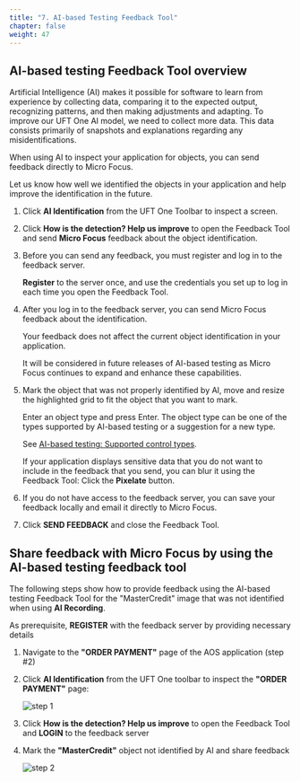 ```yaml
---
title: "7. AI-based Testing Feedback Tool"
chapter: false
weight: 47
---
```


## AI-based testing Feedback Tool overview

Artificial Intelligence (AI) makes it possible for software to learn from experience by collecting data, comparing it to the expected output, recognizing patterns, and then making adjustments and adapting.
To improve our UFT One AI model, we need to collect more data. This data consists primarily of snapshots and explanations regarding any misidentifications.

When using AI to inspect your application for objects, you can send feedback directly to Micro Focus.

Let us know how well we identified the objects in your application and help improve the identification in the future.

1.	Click **AI Identification** from the UFT One Toolbar to inspect a screen.

2.	Click **How is the detection? Help us improve** to open the Feedback Tool and send **Micro Focus** feedback about the object identification.

3.	Before you can send any feedback, you must register and log in to the feedback server.

	**Register** to the server once, and use the credentials you set up to log in each time you open the Feedback Tool.

4. After you log in to the feedback server, you can send Micro Focus feedback about the identification.

	Your feedback does not affect the current object identification in your application.

	It will be considered in future releases of AI-based testing as Micro Focus continues to expand and enhance these capabilities.

5. Mark the object that was not properly identified by AI, move and resize the highlighted grid to fit the object that you want to mark.

	Enter an object type and press Enter. The object type can be one of the types supported by AI-based testing or a suggestion for a new type.

	See [AI-based testing: Supported control types](https://admhelp.microfocus.com/uft/en/15.0-15.0.2/UFT_Help/Content/User_Guide/AI-supported-types.htm).

	If your application displays sensitive data that you do not want to include in the feedback that you send, you can blur it using the Feedback Tool: Click the **Pixelate**  button.

6. If you do not have access to the feedback server, you can save your feedback locally and email it directly to Micro Focus.

7.	Click **SEND FEEDBACK** and close the Feedback Tool.

## Share feedback with Micro Focus by using the AI-based testing feedback tool

The following steps show how to provide feedback using the AI-based testing Feedback Tool for the "MasterCredit" image that was not identified when using **AI Recording**.

As prerequisite, **REGISTER** with the feedback server by providing necessary details

1.	Navigate to the **"ORDER PAYMENT"** page of the AOS application (step #2)

2.	Click **AI Identification** from the UFT One toolbar to inspect the **"ORDER PAYMENT"** page:

	![step 1](/images/040_create_uft_ai_based_test/feedback.PNG)

3. Click **How is the detection? Help us improve** to open the Feedback Tool and **LOGIN** to the feedback server

4. Mark the **"MasterCredit"** object not identified by AI and share feedback

	![step 2](/images/040_create_uft_ai_based_test/master_credit.png)

